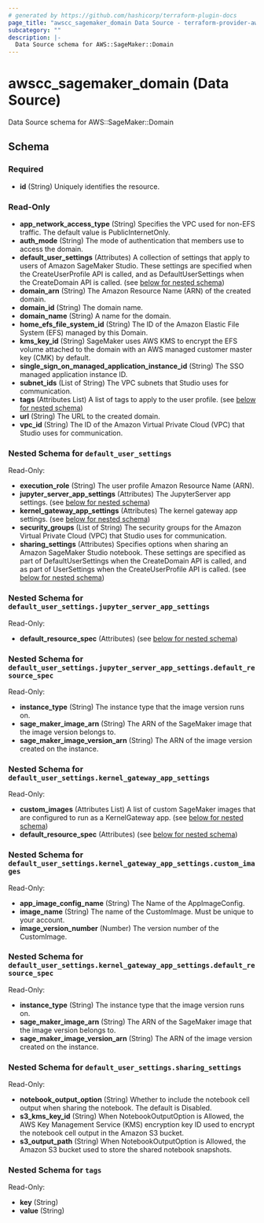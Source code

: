 ```yaml
---
# generated by https://github.com/hashicorp/terraform-plugin-docs
page_title: "awscc_sagemaker_domain Data Source - terraform-provider-awscc"
subcategory: ""
description: |-
  Data Source schema for AWS::SageMaker::Domain
---
```


# awscc_sagemaker_domain (Data Source)

Data Source schema for AWS::SageMaker::Domain



<!-- schema generated by tfplugindocs -->
## Schema

### Required

- **id** (String) Uniquely identifies the resource.

### Read-Only

- **app_network_access_type** (String) Specifies the VPC used for non-EFS traffic. The default value is PublicInternetOnly.
- **auth_mode** (String) The mode of authentication that members use to access the domain.
- **default_user_settings** (Attributes) A collection of settings that apply to users of Amazon SageMaker Studio. These settings are specified when the CreateUserProfile API is called, and as DefaultUserSettings when the CreateDomain API is called. (see [below for nested schema](#nestedatt--default_user_settings))
- **domain_arn** (String) The Amazon Resource Name (ARN) of the created domain.
- **domain_id** (String) The domain name.
- **domain_name** (String) A name for the domain.
- **home_efs_file_system_id** (String) The ID of the Amazon Elastic File System (EFS) managed by this Domain.
- **kms_key_id** (String) SageMaker uses AWS KMS to encrypt the EFS volume attached to the domain with an AWS managed customer master key (CMK) by default.
- **single_sign_on_managed_application_instance_id** (String) The SSO managed application instance ID.
- **subnet_ids** (List of String) The VPC subnets that Studio uses for communication.
- **tags** (Attributes List) A list of tags to apply to the user profile. (see [below for nested schema](#nestedatt--tags))
- **url** (String) The URL to the created domain.
- **vpc_id** (String) The ID of the Amazon Virtual Private Cloud (VPC) that Studio uses for communication.

<a id="nestedatt--default_user_settings"></a>
### Nested Schema for `default_user_settings`

Read-Only:

- **execution_role** (String) The user profile Amazon Resource Name (ARN).
- **jupyter_server_app_settings** (Attributes) The JupyterServer app settings. (see [below for nested schema](#nestedatt--default_user_settings--jupyter_server_app_settings))
- **kernel_gateway_app_settings** (Attributes) The kernel gateway app settings. (see [below for nested schema](#nestedatt--default_user_settings--kernel_gateway_app_settings))
- **security_groups** (List of String) The security groups for the Amazon Virtual Private Cloud (VPC) that Studio uses for communication.
- **sharing_settings** (Attributes) Specifies options when sharing an Amazon SageMaker Studio notebook. These settings are specified as part of DefaultUserSettings when the CreateDomain API is called, and as part of UserSettings when the CreateUserProfile API is called. (see [below for nested schema](#nestedatt--default_user_settings--sharing_settings))

<a id="nestedatt--default_user_settings--jupyter_server_app_settings"></a>
### Nested Schema for `default_user_settings.jupyter_server_app_settings`

Read-Only:

- **default_resource_spec** (Attributes) (see [below for nested schema](#nestedatt--default_user_settings--jupyter_server_app_settings--default_resource_spec))

<a id="nestedatt--default_user_settings--jupyter_server_app_settings--default_resource_spec"></a>
### Nested Schema for `default_user_settings.jupyter_server_app_settings.default_resource_spec`

Read-Only:

- **instance_type** (String) The instance type that the image version runs on.
- **sage_maker_image_arn** (String) The ARN of the SageMaker image that the image version belongs to.
- **sage_maker_image_version_arn** (String) The ARN of the image version created on the instance.



<a id="nestedatt--default_user_settings--kernel_gateway_app_settings"></a>
### Nested Schema for `default_user_settings.kernel_gateway_app_settings`

Read-Only:

- **custom_images** (Attributes List) A list of custom SageMaker images that are configured to run as a KernelGateway app. (see [below for nested schema](#nestedatt--default_user_settings--kernel_gateway_app_settings--custom_images))
- **default_resource_spec** (Attributes) (see [below for nested schema](#nestedatt--default_user_settings--kernel_gateway_app_settings--default_resource_spec))

<a id="nestedatt--default_user_settings--kernel_gateway_app_settings--custom_images"></a>
### Nested Schema for `default_user_settings.kernel_gateway_app_settings.custom_images`

Read-Only:

- **app_image_config_name** (String) The Name of the AppImageConfig.
- **image_name** (String) The name of the CustomImage. Must be unique to your account.
- **image_version_number** (Number) The version number of the CustomImage.


<a id="nestedatt--default_user_settings--kernel_gateway_app_settings--default_resource_spec"></a>
### Nested Schema for `default_user_settings.kernel_gateway_app_settings.default_resource_spec`

Read-Only:

- **instance_type** (String) The instance type that the image version runs on.
- **sage_maker_image_arn** (String) The ARN of the SageMaker image that the image version belongs to.
- **sage_maker_image_version_arn** (String) The ARN of the image version created on the instance.



<a id="nestedatt--default_user_settings--sharing_settings"></a>
### Nested Schema for `default_user_settings.sharing_settings`

Read-Only:

- **notebook_output_option** (String) Whether to include the notebook cell output when sharing the notebook. The default is Disabled.
- **s3_kms_key_id** (String) When NotebookOutputOption is Allowed, the AWS Key Management Service (KMS) encryption key ID used to encrypt the notebook cell output in the Amazon S3 bucket.
- **s3_output_path** (String) When NotebookOutputOption is Allowed, the Amazon S3 bucket used to store the shared notebook snapshots.



<a id="nestedatt--tags"></a>
### Nested Schema for `tags`

Read-Only:

- **key** (String)
- **value** (String)


